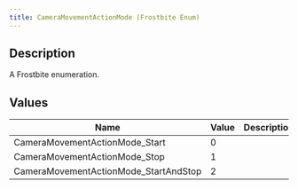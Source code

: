 ```yaml
---
title: CameraMovementActionMode (Frostbite Enum)
---
```

## Description

A Frostbite enumeration.

## Values

| Name                                   | Value | Description |
| -------------------------------------- | ----- | ----------- |
| CameraMovementActionMode\_Start        | 0     |             |
| CameraMovementActionMode\_Stop         | 1     |             |
| CameraMovementActionMode\_StartAndStop | 2     |             |
